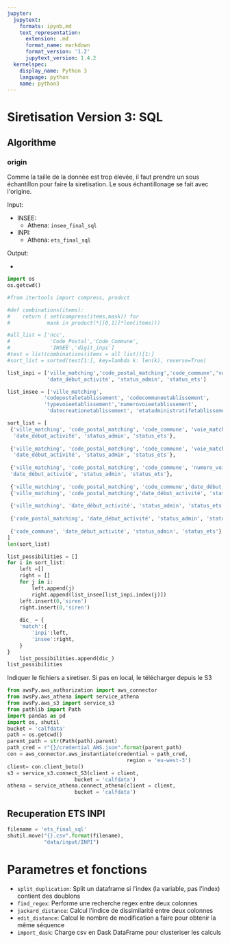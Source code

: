 ```yaml
---
jupyter:
  jupytext:
    formats: ipynb,md
    text_representation:
      extension: .md
      format_name: markdown
      format_version: '1.2'
      jupytext_version: 1.4.2
  kernelspec:
    display_name: Python 3
    language: python
    name: python3
---
```


# Siretisation Version 3: SQL

## Algorithme

### origin

Comme la taille de la donnée est trop élevée, il faut prendre un sous échantillon pour faire la siretisation. Le sous échantillonage se fait avec l'origine. 

Input:
- INSEE:
    - Athena: `insee_final_sql` 
- INPI:
    - Athena: `ets_final_sql` 

Output:

- 

```python
import os 
os.getcwd()
```

```python
#from itertools import compress, product

#def combinations(items):
#    return ( set(compress(items,mask)) for 
#            mask in product(*[[0,1]]*len(items)))

#all_list = ['ncc',
#             'Code_Postal','Code_Commune',
#             'INSEE','digit_inpi']
#test = list(combinations(items = all_list))[1:]
#sort_list = sorted(test[1:], key=lambda k: len(k), reverse=True) 
```

```python
list_inpi = ['ville_matching','code_postal_matching','code_commune','voie_matching','numero_voie_matching',
             'date_début_activité', 'status_admin', 'status_ets']

list_insee = ['ville_matching',
            'codepostaletablissement', 'codecommuneetablissement',
            'typevoieetablissement','numerovoieetablissement',
             'datecreationetablissement', 'etatadministratifetablissement', 'etablissementsiege']

sort_list = [
 {'ville_matching', 'code_postal_matching', 'code_commune', 'voie_matching', 'numero_voie_matching',
  'date_début_activité', 'status_admin', 'status_ets'},
    
 {'ville_matching', 'code_postal_matching', 'code_commune', 'voie_matching',
  'date_début_activité', 'status_admin', 'status_ets'},
    
 {'ville_matching', 'code_postal_matching', 'code_commune', 'numero_voie_matching',
 'date_début_activité', 'status_admin', 'status_ets'},
    
 {'ville_matching', 'code_postal_matching', 'code_commune','date_début_activité', 'status_admin', 'status_ets'},   
 {'ville_matching', 'code_postal_matching','date_début_activité', 'status_admin', 'status_ets'},
    
 {'ville_matching', 'date_début_activité', 'status_admin', 'status_ets'},
    
 {'code_postal_matching', 'date_début_activité', 'status_admin', 'status_ets'},
    
 {'code_commune', 'date_début_activité', 'status_admin', 'status_ets'},
]
len(sort_list)
```

```python
list_possibilities = []
for i in sort_list:
    left =[]
    right = []
    for j in i:
        left.append(j)
        right.append(list_insee[list_inpi.index(j)])
    left.insert(0,'siren')
    right.insert(0,'siren')
    
    dic_ = {
    'match':{
        'inpi':left,
        'insee':right,
    }
}
    list_possibilities.append(dic_)
list_possibilities
```

Indiquer le fichiers a siretiser. Si pas en local, le télécharger depuis le S3

```python
from awsPy.aws_authorization import aws_connector
from awsPy.aws_athena import service_athena
from awsPy.aws_s3 import service_s3
from pathlib import Path
import pandas as pd
import os, shutil
bucket = 'calfdata'
path = os.getcwd()
parent_path = str(Path(path).parent)
path_cred = r"{}/credential_AWS.json".format(parent_path)
con = aws_connector.aws_instantiate(credential = path_cred,
                                       region = 'eu-west-3')
client= con.client_boto()
s3 = service_s3.connect_S3(client = client,
                      bucket = 'calfdata') 
athena = service_athena.connect_athena(client = client,
                      bucket = 'calfdata') 
```

## Recuperation ETS INPI

```python
filename = 'ets_final_sql'
shutil.move("{}.csv".format(filename),
            "data/input/INPI")
```

# Parametres et fonctions

- `split_duplication`: Split un dataframe si l'index (la variable, pas l'index) contient des doublons
- `find_regex`: Performe une recherche regex entre deux colonnes
- `jackard_distance`: Calcul l'indice de dissimilarité entre deux colonnes
- `edit_distance`: Calcul le nombre de modification a faire pour obtenir la même séquence
- `import_dask`: Charge csv en Dask DataFrame pour clusteriser les calculs 
